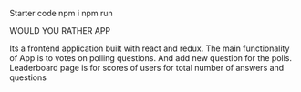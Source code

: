 Starter code
npm i
npm run


WOULD YOU RATHER APP

Its a frontend application built with react and redux. The main functionality of App is to votes on polling questions. And add new question for the polls. Leaderboard page is for scores of users for total number of answers and questions